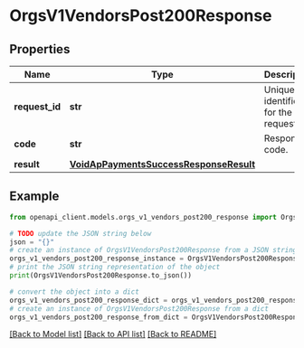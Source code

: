 # OrgsV1VendorsPost200Response


## Properties

Name | Type | Description | Notes
------------ | ------------- | ------------- | -------------
**request_id** | **str** | Unique identifier for the request. | 
**code** | **str** | Response code. | 
**result** | [**VoidApPaymentsSuccessResponseResult**](VoidApPaymentsSuccessResponseResult.md) |  | 

## Example

```python
from openapi_client.models.orgs_v1_vendors_post200_response import OrgsV1VendorsPost200Response

# TODO update the JSON string below
json = "{}"
# create an instance of OrgsV1VendorsPost200Response from a JSON string
orgs_v1_vendors_post200_response_instance = OrgsV1VendorsPost200Response.from_json(json)
# print the JSON string representation of the object
print(OrgsV1VendorsPost200Response.to_json())

# convert the object into a dict
orgs_v1_vendors_post200_response_dict = orgs_v1_vendors_post200_response_instance.to_dict()
# create an instance of OrgsV1VendorsPost200Response from a dict
orgs_v1_vendors_post200_response_from_dict = OrgsV1VendorsPost200Response.from_dict(orgs_v1_vendors_post200_response_dict)
```
[[Back to Model list]](../README.md#documentation-for-models) [[Back to API list]](../README.md#documentation-for-api-endpoints) [[Back to README]](../README.md)



